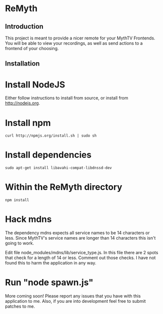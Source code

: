 ReMyth
======

Introduction
------------

This project is meant to provide a nicer remote for your MythTV Frontends.  You will be able to view your recordings, as well as send actions to a frontend of your choosing.

Installation
------------
# Install NodeJS
  Either follow instructions to install from source, or install from http://nodejs.org.
# Install npm
    curl http://npmjs.org/install.sh | sudo sh
# Install dependencies
    sudo apt-get install libavahi-compat-libdnssd-dev
# Within the ReMyth directory
    npm install
# Hack mdns
  The dependency mdns expects all service names to be 14 characters or less.  Since MythTV's service names are longer than 14 characters this isn't going to work.
  
  Edit file node_modules/mdns/lib/service_type.js.  In this file there are 2 spots that check for a length of 14 or less.  Comment out those checks.  I have not found this to harm the application in any way.
# Run "node spawn.js"

More coming soon!  Please report any issues that you have with this application to me.  Also, if you are into development feel free to submit patches to me.